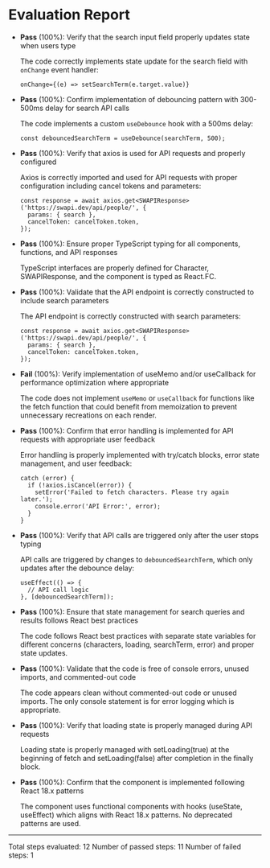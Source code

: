 # Evaluation Report

- **Pass** (100%): Verify that the search input field properly updates state when users type
  
  The code correctly implements state update for the search field with `onChange` event handler:
  ```tsx
  onChange={(e) => setSearchTerm(e.target.value)}
  ```

- **Pass** (100%): Confirm implementation of debouncing pattern with 300-500ms delay for search API calls
  
  The code implements a custom `useDebounce` hook with a 500ms delay:
  ```tsx
  const debouncedSearchTerm = useDebounce(searchTerm, 500);
  ```

- **Pass** (100%): Verify that axios is used for API requests and properly configured
  
  Axios is correctly imported and used for API requests with proper configuration including cancel tokens and parameters:
  ```tsx
  const response = await axios.get<SWAPIResponse>('https://swapi.dev/api/people/', {
    params: { search },
    cancelToken: cancelToken.token,
  });
  ```

- **Pass** (100%): Ensure proper TypeScript typing for all components, functions, and API responses
  
  TypeScript interfaces are properly defined for Character, SWAPIResponse, and the component is typed as React.FC.

- **Pass** (100%): Validate that the API endpoint is correctly constructed to include search parameters
  
  The API endpoint is correctly constructed with search parameters:
  ```tsx
  const response = await axios.get<SWAPIResponse>('https://swapi.dev/api/people/', {
    params: { search },
    cancelToken: cancelToken.token,
  });
  ```

- **Fail** (100%): Verify implementation of useMemo and/or useCallback for performance optimization where appropriate
  
  The code does not implement `useMemo` or `useCallback` for functions like the fetch function that could benefit from memoization to prevent unnecessary recreations on each render.

- **Pass** (100%): Confirm that error handling is implemented for API requests with appropriate user feedback
  
  Error handling is properly implemented with try/catch blocks, error state management, and user feedback:
  ```tsx
  catch (error) {
    if (!axios.isCancel(error)) {
      setError('Failed to fetch characters. Please try again later.');
      console.error('API Error:', error);
    }
  }
  ```

- **Pass** (100%): Verify that API calls are triggered only after the user stops typing
  
  API calls are triggered by changes to `debouncedSearchTerm`, which only updates after the debounce delay:
  ```tsx
  useEffect(() => {
    // API call logic
  }, [debouncedSearchTerm]);
  ```

- **Pass** (100%): Ensure that state management for search queries and results follows React best practices
  
  The code follows React best practices with separate state variables for different concerns (characters, loading, searchTerm, error) and proper state updates.

- **Pass** (100%): Validate that the code is free of console errors, unused imports, and commented-out code
  
  The code appears clean without commented-out code or unused imports. The only console statement is for error logging which is appropriate.

- **Pass** (100%): Verify that loading state is properly managed during API requests
  
  Loading state is properly managed with setLoading(true) at the beginning of fetch and setLoading(false) after completion in the finally block.

- **Pass** (100%): Confirm that the component is implemented following React 18.x patterns
  
  The component uses functional components with hooks (useState, useEffect) which aligns with React 18.x patterns. No deprecated patterns are used.

---

Total steps evaluated: 12
Number of passed steps: 11
Number of failed steps: 1